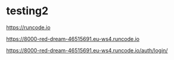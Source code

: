 # testing2
https://runcode.io

https://8000-red-dream-46515691.eu-ws4.runcode.io

https://8000-red-dream-46515691.eu-ws4.runcode.io/auth/login/


<a href="https://8000-red-dream-46515691.eu-ws4.runcode.io" rel="nofollow"><img src="https://camo.githubusercontent.com/9bc3451bc88af7ae1175c3c4a74a467551b068e9d48376a203af9d7a2659dbd3/68747470733a2f2f72756e636f64652d6170702d7075626c69632e73332e616d617a6f6e6177732e636f6d2f696d616765732f6461726b5f62746e2e706e67" alt="" data-canonical-src="https://runcode-app-public.s3.amazonaws.com/images/dark_btn.png" style="max-width: 100%;"></a>

<a href="https://runcode.io" rel="nofollow"><img src="https://camo.githubusercontent.com/9bc3451bc88af7ae1175c3c4a74a467551b068e9d48376a203af9d7a2659dbd3/68747470733a2f2f72756e636f64652d6170702d7075626c69632e73332e616d617a6f6e6177732e636f6d2f696d616765732f6461726b5f62746e2e706e67" alt="" data-canonical-src="https://runcode-app-public.s3.amazonaws.com/images/dark_btn.png" style="max-width: 100%;"></a>
